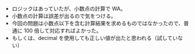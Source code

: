- ロジックはあっていたが、小数点の計算で WA。
- 小数点の計算は誤差が出るので気をつける。
- 今回の問題は小数点以下を含む計算結果を求めるものではなかったので、普通に 100 倍して対応すればよかった。
- もしくは、decimal を使用しても正しい値が出たと思われる（試していない）
